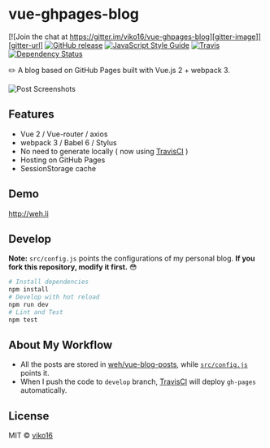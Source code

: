 # vue-ghpages-blog

[![Join the chat at https://gitter.im/viko16/vue-ghpages-blog][gitter-image]][gitter-url]
[![GitHub release][github-release-image]][github-release-url]
[![JavaScript Style Guide][standardjs-image]][standardjs-url]
[![Travis][travis-image]][travis-url]
[![Dependency Status][daviddm-image]][daviddm-url]

✏️ A blog based on GitHub Pages built with Vue.js 2 + webpack 3.

![Post Screenshots](https://cloud.githubusercontent.com/assets/5064777/19349059/a815395c-9183-11e6-97c3-56514acf0f1d.png)

## Features

- Vue 2 / Vue-router / axios
- webpack 3 / Babel 6 / Stylus
- No need to generate locally ( now using [TravisCI](https://travis-ci.org) )
- Hosting on GitHub Pages
- SessionStorage cache

## Demo

http://weh.li

## Develop

**Note:** `src/config.js` points the configurations of my personal blog. **If you fork this repository, modify it first.**  😳

```bash
# Install dependencies
npm install
# Develop with hot reload
npm run dev
# Lint and Test
npm test
```

## About My Workflow
- All the posts are stored in [weh/vue-blog-posts](https://github.com/weh/vue-blog-posts), while [`src/config.js`](src/config.js) points it.
- When I push the code to `develop` branch, [TravisCI](.travis.yml) will deploy `gh-pages` automatically.

## License

MIT © [viko16](https://github.com/viko16)


[gitter-image]: https://badges.gitter.im/viko16/vue-ghpages-blog.svg
[gitter-url]: https://gitter.im/viko16/vue-ghpages-blog?utm_source=badge&utm_medium=badge&utm_campaign=pr-badge&utm_content=badge
[github-release-image]: https://img.shields.io/github/release/viko16/vue-ghpages-blog.svg?style=flat
[github-release-url]: https://github.com/viko16/vue-ghpages-blog/releases/latest
[standardjs-image]: https://img.shields.io/badge/code%20style-standard-brightgreen.svg?style=flat
[standardjs-url]: http://standardjs.com/
[travis-image]: https://img.shields.io/travis/viko16/vue-ghpages-blog/develop.svg
[travis-url]: https://travis-ci.org/viko16/vue-ghpages-blog
[daviddm-image]: https://david-dm.org/viko16/vue-ghpages-blog.svg?theme=shields.io
[daviddm-url]: https://david-dm.org/viko16/vue-ghpages-blog